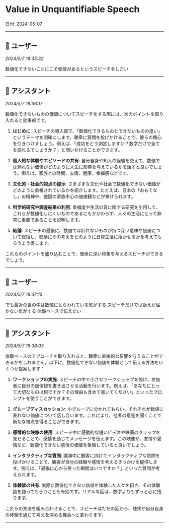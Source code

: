 # Value in Unquantifiable Speech

日付: 2024-05-07

---

## 👤 ユーザー
*2024/5/7 18:35:32*

数値化できないことにこそ価値があるというスピーチをしたい

---

## 🤖 アシスタント
*2024/5/7 18:36:17*

数値化できないものの価値についてスピーチをする際には、次のポイントを取り入れると効果的です。

1. **はじめに**: スピーチの導入部で、「数値化できるものとできないものの違い」というテーマを明確にします。聴衆に質問を投げかけることで、彼らの関心を引きつけましょう。例えば、「成功をどう測定しますか？数字だけで全てを語れるでしょうか？」と問いかけることができます。

2. **個人的な体験やエピソードの共有**: 自分自身や知人の経験を交えて、数値では測れない価値がどのように人生に影響を与えているかを話すと良いでしょう。例えば、家族との時間、友情、健康、幸福感などです。

3. **文化的・社会的視点の提示**: さまざまな文化や社会で数値化できない価値がどのように重視されているかを紹介します。たとえば、日本の「おもてなし」の精神や、他国の家族中心の価値観などが挙げられます。

4. **科学的研究や調査結果の利用**: 幸福度や生活の質に関する研究を引用して、これらが数値化しにくいものであるにもかかわらず、人々の生活にとって非常に重要であることを説明します。

5. **結論**: スピーチの最後に、数値では計れないものが持つ深い意味や価値について総括し、聴衆にその考えをどのように日常生活に活かせるかを考えてもらうよう促します。

これらのポイントを盛り込むことで、聴衆に深い印象を与えるスピーチができるでしょう。

---

## 👤 ユーザー
*2024/5/7 18:37:15*

でも最近の世の中は数値にとらわれている気がする スピーチだけでは訴えが届かない気がする 体験ベースで伝えたい

---

## 🤖 アシスタント
*2024/5/7 18:38:03*

体験ベースのアプローチを取り入れると、聴衆に直接的な影響を与えることができるかもしれません。以下に、数値化できない価値を体験として伝える方法をいくつか提案します：

1. **ワークショップの実施**: スピーチの中で小さなワークショップを設け、参加者に自分の価値観を書き出させる活動を行います。例えば、「あなたにとって大切なものは何ですか？その理由も含めて書いてください」といったプロンプトを使うことができます。

2. **グループディスカッション**: 小グループに分かれてもらい、それぞれが数値に表れない価値について話し合います。これにより、他者の意見を聞くことで新たな視点を得ることができます。

3. **感情的な映像の使用**: スピーチ中に感動的な短いビデオや映画のクリップを見せることで、感情を通じてメッセージを伝えます。この映像が、友情や愛情など、数値化できない感情の価値を象徴していると良いでしょう。

4. **インタラクティブな質問**: 講演中に観客に向けてインタラクティブな質問を投げかけることで、観客が自分の経験や感情を考えるきっかけを提供します。例えば、「最後に心から笑った瞬間はいつですか？」といった質問が考えられます。

5. **体験談の共有**: 実際に数値化できない価値を体験した人々を招き、その体験談を語ってもらうことも有効です。リアルな話は、数字よりもずっと心に残ります。

これらの方法を組み合わせることで、スピーチはただの話から、聴衆が自分自身の体験を通じて考えを深める機会へと変わります。

---
